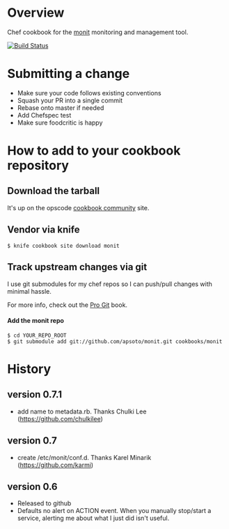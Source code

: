 # Overview #
Chef cookbook for the [monit](http://mmonit.com/monit/) monitoring and
management tool.

[![Build Status](https://travis-ci.org/apsoto/monit.svg?branch=master)](https://travis-ci.org/apsoto/monit)

# Submitting a change #
 * Make sure your code follows existing conventions
 * Squash your PR into a single commit
 * Rebase onto master if needed
 * Add Chefspec test
 * Make sure foodcritic is happy

# How to add to your cookbook repository #

## Download the tarball ##
It's up on the opscode
[cookbook community](http://community.opscode.com/cookbooks/monit) site.

## Vendor via knife ##

    $ knife cookbook site download monit

## Track upstream changes via git ##
I use git submodules for my chef repos so I can push/pull changes with minimal
hassle.

For more info, check out the [Pro Git](http://progit.org/book/ch6-6.html) book.

#### Add the monit repo ####

    $ cd YOUR_REPO_ROOT
    $ git submodule add git://github.com/apsoto/monit.git cookbooks/monit


History
=======
version 0.7.1
-------------
 * add name to metadata.rb.  Thanks Chulki Lee (https://github.com/chulkilee)

version 0.7
-----------
 * create /etc/monit/conf.d.  Thanks Karel Minarik (https://github.com/karmi)

version 0.6
-----------
 * Released to github
 * Defaults no alert on ACTION event.
   When you manually stop/start a service, alerting me about what I just did isn't useful.


